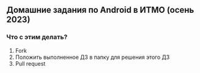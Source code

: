 ## Домашние задания по Android в ИТМО (осень 2023)

### Что с этим делать?

1. Fork
2. Положить выполненное ДЗ в папку для решения этого ДЗ
3. Pull request

